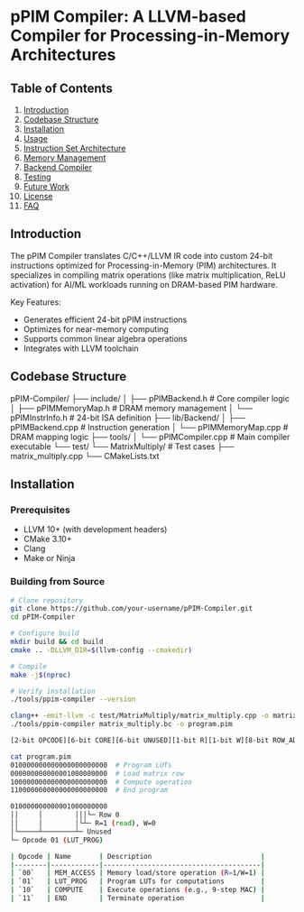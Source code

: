 # pPIM Compiler: A LLVM-based Compiler for Processing-in-Memory Architectures



## Table of Contents
1. [Introduction](#introduction)
2. [Codebase Structure](#codebase-structure)
3. [Installation](#installation)
4. [Usage](#usage)
5. [Instruction Set Architecture](#instruction-set-architecture)
6. [Memory Management](#memory-management)
7. [Backend Compiler](#backend-compiler)
8. [Testing](#testing)
9. [Future Work](#future-work)
10. [License](#license)
11. [FAQ](#faq)

## Introduction
The pPIM Compiler translates C/C++/LLVM IR code into custom 24-bit instructions optimized for Processing-in-Memory (PIM) architectures. It specializes in compiling matrix operations (like matrix multiplication, ReLU activation) for AI/ML workloads running on DRAM-based PIM hardware.

Key Features:
- Generates efficient 24-bit pPIM instructions
- Optimizes for near-memory computing
- Supports common linear algebra operations
- Integrates with LLVM toolchain

## Codebase Structure
pPIM-Compiler/
├── include/
│ ├── pPIMBackend.h # Core compiler logic
│ ├── pPIMMemoryMap.h # DRAM memory management
│ └── pPIMInstrInfo.h # 24-bit ISA definition
├── lib/Backend/
│ ├── pPIMBackend.cpp # Instruction generation
│ └── pPIMMemoryMap.cpp # DRAM mapping logic
├── tools/
│ └── pPIMCompiler.cpp # Main compiler executable
└── test/
└── MatrixMultiply/ # Test cases
├── matrix_multiply.cpp
└── CMakeLists.txt


## Installation
### Prerequisites
- LLVM 10+ (with development headers)
- CMake 3.10+
- Clang
- Make or Ninja

### Building from Source
```bash
# Clone repository
git clone https://github.com/your-username/pPIM-Compiler.git
cd pPIM-Compiler

# Configure build
mkdir build && cd build
cmake .. -DLLVM_DIR=$(llvm-config --cmakedir)

# Compile
make -j$(nproc)

# Verify installation
./tools/ppim-compiler --version

clang++ -emit-llvm -c test/MatrixMultiply/matrix_multiply.cpp -o matrix_multiply.bc
./tools/ppim-compiler matrix_multiply.bc -o program.pim

[2-bit OPCODE][6-bit CORE][6-bit UNUSED][1-bit R][1-bit W][8-bit ROW_ADDR]

cat program.pim
010000000000000000000000  # Program LUTs
000000000000001000000000  # Load matrix row
100000000000000000000000  # Compute operation
110000000000000000000000  # End program

010000000000001000000000
││     │        │││└─ Row 0
││     │        │└┴─ R=1 (read), W=0
│└─────┴────────┴─ Unused
└─ Opcode 01 (LUT_PROG)

| Opcode | Name       | Description                           |
|--------|------------|---------------------------------------|
| `00`   | MEM_ACCESS | Memory load/store operation (R=1/W=1) |
| `01`   | LUT_PROG   | Program LUTs for computations         |
| `10`   | COMPUTE    | Execute operations (e.g., 9-step MAC) | 
| `11`   | END        | Terminate operation                   |